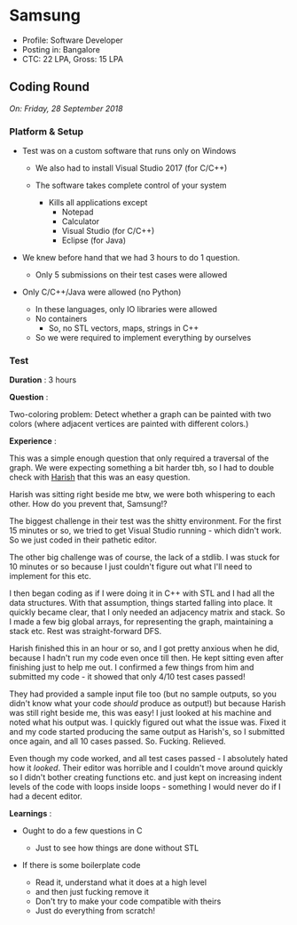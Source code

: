 
# Samsung

* Profile: Software Developer
* Posting in: Bangalore
* CTC: 22 LPA, Gross: 15 LPA

## Coding Round

_On: Friday, 28 September 2018_

### Platform & Setup

* Test was on a custom software that runs only on Windows
    - We also had to install Visual Studio 2017 (for C/C++)

    - The software takes complete control of your system

        + Kills all applications except 
            * Notepad
            * Calculator
            * Visual Studio (for C/C++)
            * Eclipse (for Java)

* We knew before hand that we had 3 hours to do 1 question.
    - Only 5 submissions on their test cases were allowed 

* Only C/C++/Java were allowed (no Python)
    - In these languages, only IO libraries were allowed
    - No containers
        + So, no STL vectors, maps, strings in C++
    - So we were required to implement everything by ourselves

### Test

**Duration** : 3 hours

**Question** : 

Two-coloring problem: Detect whether a graph can be painted with two colors (where adjacent vertices are painted with different colors.)

**Experience** :

This was a simple enough question that only required a traversal of the graph. We were expecting something a bit harder tbh, so I had to double check with [Harish](https://github.com/hthuwal) that this was an easy question.

Harish was sitting right beside me btw, we were both whispering to each other. How do you prevent that, Samsung!?

The biggest challenge in their test was the shitty environment. For the first 15 minutes or so, we tried to get Visual Studio running - which didn't work. So we just coded in their pathetic editor.

The other big challenge was of course, the lack of a stdlib. I was stuck for 10 minutes or so because I just couldn't figure out what I'll need to implement for this etc.

I then began coding as if I were doing it in C++ with STL and I had all the data structures. With that assumption, things started falling into place. It quickly became clear, that I only needed an adjacency matrix and stack. So I made a few big global arrays, for representing the graph, maintaining a stack etc. Rest was straight-forward DFS.

Harish finished this in an hour or so, and I got pretty anxious when he did, because I hadn't run my code even once till then. He kept sitting even after finishing just to help me out. I confirmed a few things from him and submitted my code - it showed that only 4/10 test cases passed!

They had provided a sample input file too (but no sample outputs, so you didn't know what your code _should_ produce as output!) but because Harish was still right beside me, this was easy! I just looked at his machine and noted what his output was. I quickly figured out what the issue was. Fixed it and my code started producing the same output as Harish's, so I submitted once again, and all 10 cases passed. So. Fucking. Relieved.

Even though my code worked, and all test cases passed - I absolutely hated how it _looked_. Their editor was horrible and I couldn't move around quickly so I didn't bother creating functions etc. and just kept on increasing indent levels of the code with loops inside loops - something I would never do if I had a decent editor.

**Learnings** :

* Ought to do a few questions in C
    - Just to see how things are done without STL

* If there is some boilerplate code
    - Read it, understand what it does at a high level
    - and then just fucking remove it
    - Don't try to make your code compatible with theirs
    - Just do everything from scratch!
